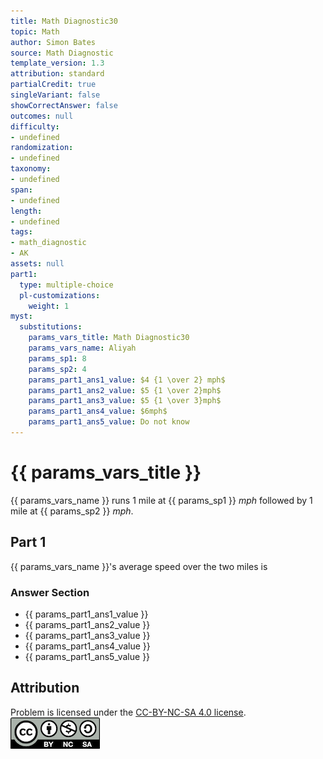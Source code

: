 ```yaml
---
title: Math Diagnostic30
topic: Math
author: Simon Bates
source: Math Diagnostic
template_version: 1.3
attribution: standard
partialCredit: true
singleVariant: false
showCorrectAnswer: false
outcomes: null
difficulty:
- undefined
randomization:
- undefined
taxonomy:
- undefined
span:
- undefined
length:
- undefined
tags:
- math_diagnostic
- AK
assets: null
part1:
  type: multiple-choice
  pl-customizations:
    weight: 1
myst:
  substitutions:
    params_vars_title: Math Diagnostic30
    params_vars_name: Aliyah
    params_sp1: 8
    params_sp2: 4
    params_part1_ans1_value: $4 {1 \over 2} mph$
    params_part1_ans2_value: $5 {1 \over 2}mph$
    params_part1_ans3_value: $5 {1 \over 3}mph$
    params_part1_ans4_value: $6mph$
    params_part1_ans5_value: Do not know
---
```

# {{ params_vars_title }}
{{ params_vars_name }} runs 1 mile at {{ params_sp1 }} $mph$ followed by 1 mile at {{ params_sp2 }} $mph$.

## Part 1

{{ params_vars_name }}'s average speed over the two miles is

### Answer Section

- {{ params_part1_ans1_value }}
- {{ params_part1_ans2_value }}
- {{ params_part1_ans3_value }}
- {{ params_part1_ans4_value }}
- {{ params_part1_ans5_value }}

## Attribution

Problem is licensed under the [CC-BY-NC-SA 4.0 license](https://creativecommons.org/licenses/by-nc-sa/4.0/).<br> ![The Creative Commons 4.0 license requiring attribution-BY, non-commercial-NC, and share-alike-SA license.](https://raw.githubusercontent.com/firasm/bits/master/by-nc-sa.png)